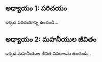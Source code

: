 <section>
  <h2>అధ్యాయం 1: పరిచయం</h2>
  <p>ఇక్కడ పరిచయాన్ని ఉంచండి...</p>
</section>

<section>
  <h2>అధ్యాయం 2: మహనీయుల జీవితం</h2>
  <p>ఇక్కడ మహనీయుల జీవిత వివరాలను ఉంచండి...</p>
</section>

<!-- అవసరమైనన్ని సెక్షన్లు ఇక్కడ చేర్చండి -->
